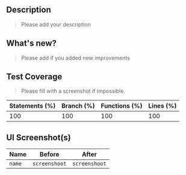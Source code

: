 ## Description

> Please add your description

## What's new?

> Please add if you added new improvements

## Test Coverage

> Please fill with a screenshot if impossible.

| Statements (%) | Branch (%) | Functions (%) | Lines (%) |
| -------------- | ---------- | ------------- | --------- |
| 100            | 100        | 100           | 100       |

## UI Screenshot(s)

| Name   | Before        | After         |
| ------ | ------------- | ------------- |
| `name` | `screenshoot` | `screenshoot` |
